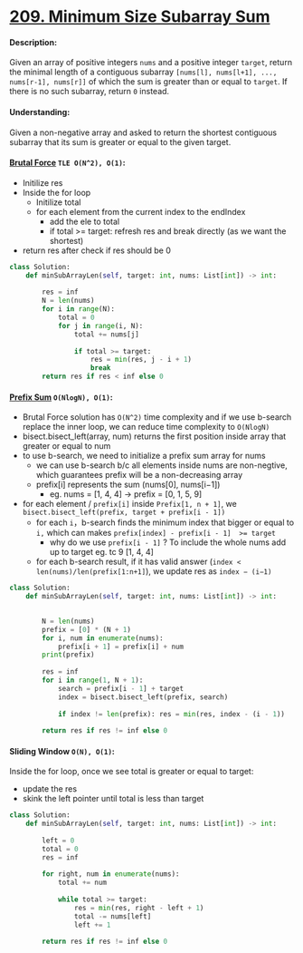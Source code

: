 # [209. Minimum Size Subarray Sum](https://leetcode.com/problems/minimum-size-subarray-sum/)


#### Description:

Given an array of positive integers `nums` and a positive integer `target`, return the minimal length of a contiguous subarray `[nums[l], nums[l+1], ..., nums[r-1], nums[r]]` of which the sum is greater than or equal to `target`. If there is no such subarray, return `0` instead.

#### Understanding:

Given a non-negative array and asked to return the shortest contiguous subarray that its sum is greater or equal to the given target. 

#### [Brutal Force](https://leetcode.cn/problems/minimum-size-subarray-sum/solution/chang-du-zui-xiao-de-zi-shu-zu-by-leetcode-solutio/) `TLE O(N^2), O(1)`:
- Initilize res
- Inside the for loop
	-  Initilize total
	-  for each element from the current index to the endIndex
		- add the ele to total
		- if total >= target: refresh res and break directly (as we want the shortest)
- return res after check if res should be 0
		
```python 
class Solution:
    def minSubArrayLen(self, target: int, nums: List[int]) -> int:
        
        res = inf
        N = len(nums)
        for i in range(N):
            total = 0
            for j in range(i, N):
                total += nums[j]
                
                if total >= target:
                    res = min(res, j - i + 1)
                    break
        return res if res < inf else 0
```
#### [Prefix Sum](https://leetcode.cn/problems/minimum-size-subarray-sum/solution/chang-du-zui-xiao-de-zi-shu-zu-by-leetcode-solutio/) `O(NlogN), O(1)`:

- Brutal Force solution has `O(N^2)` time complexity and if we use b-search replace the inner loop, we can reduce time complexity to `O(NlogN)` 
- bisect.bisect_left(array, num) returns the first position inside array that greater or equal to num
- to use b-search, we need to initialize a prefix sum array for nums
	- we can use b-search b/c all elements inside nums are non-negtive, which guarantees prefix will be a non-decreasing array 
    - prefix[i] represents the sum (nums[0], nums[i−1]) 
		- eg. nums = [1, 4, 4] -> prefix = [0, 1, 5, 9]    
- for each element / `prefix[i]` inside `Prefix[1, n + 1]`, we `bisect.bisect_left(prefix, target + prefix[i - 1])` 
	- for each `i`，b-search finds the minimum index that bigger or equal to ` i,` which can makes `prefix[index] - prefix[i - 1]  >= target` 
		- why do we use `prefix[i - 1]` ?  To include the whole nums add up to target eg. tc 9 [1, 4, 4]  
	- for each b-search result, if it has valid answer (`index < len(nums)/len(prefix[1:n+1]`), we update res as `index − (i−1)`

```python
class Solution:
    def minSubArrayLen(self, target: int, nums: List[int]) -> int:
        

        N = len(nums)
        prefix = [0] * (N + 1) 
        for i, num in enumerate(nums):
            prefix[i + 1] = prefix[i] + num
        print(prefix)
        
        res = inf
        for i in range(1, N + 1):
            search = prefix[i - 1] + target
            index = bisect.bisect_left(prefix, search)
            
            if index != len(prefix): res = min(res, index - (i - 1))
                
        return res if res != inf else 0
```



#### Sliding Window `O(N), O(1)`:

Inside the for loop, once we see total is greater or equal to target:

- update the res 
- skink the left pointer until total is less than target

```python
class Solution:
    def minSubArrayLen(self, target: int, nums: List[int]) -> int:
        
        left = 0
        total = 0
        res = inf
        
        for right, num in enumerate(nums):
            total += num
                        
            while total >= target:
                res = min(res, right - left + 1)
                total -= nums[left]
                left += 1
                
        return res if res != inf else 0
```









